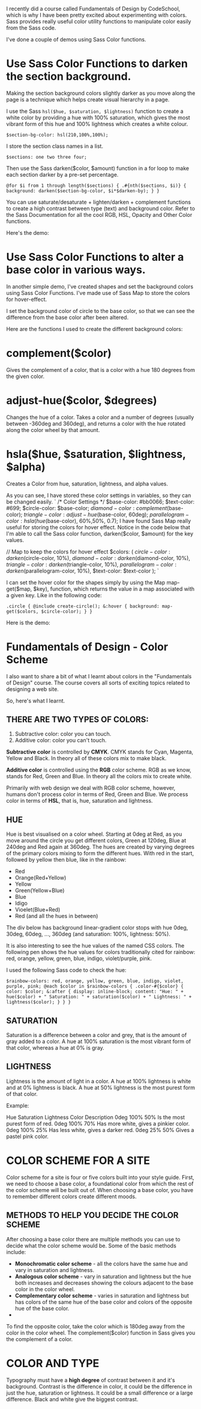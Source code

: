 I recently did a course called Fundamentals of Design by CodeSchool, which is why I have been pretty excited about experimenting with colors. Sass provides really useful color utility functions to manipulate color easily from the Sass code.

I've done a couple of demos using Sass Color functions.

# Use Sass Color Functions to darken the section background.
Making the section background colors slightly darker as you move along the page is a technique which helps create visual hierarchy in a page.

I use the Sass `hsl($hue, $saturation, $lightness)` function to create a white color by providing a hue with 100% saturation, which gives the most vibrant form of this hue and 100% lightness which creates a white colour.

`$section-bg-color: hsl(210,100%,100%);`

I store the section class names in a list.

`$sections: one two three four;`

Then use the Sass darken($color, $amount) function in a for loop to make each section darker by a pre-set percentage.

`
@for $i from 1 through length($sections) {
  .#{nth($sections, $i)}
  {
    background: darken($section-bg-color, $i*$darken-by);
  }
}
`

You can use saturate/desaturate + lighten/darken + complement functions to create a high contrast between type (text) and background color. Refer to the Sass Documentation for all the cool RGB, HSL, Opacity and Other Color functions.

Here's the demo:


# Use Sass Color Functions to alter a base color in various ways.
In another simple demo, I've created shapes and set the background colors using Sass Color Functions. I've made use of Sass Map to store the colors for hover-effect.

I set the background color of circle to the base color, so that we can see the difference from the base color after been altered.

Here are the functions I used to create the different background colors:

# complement($color)
Gives the complement of a color, that is a color with a hue 180 degrees from the given color.

# adjust-hue($color, $degrees)
Changes the hue of a color. Takes a color and a number of degrees (usually between -360deg and 360deg), and returns a color with the hue rotated along the color wheel by that amount.

# hsla($hue, $saturation, $lightness, $alpha)
Creates a Color from hue, saturation, lightness, and alpha values.

As you can see, I have stored these color settings in variables, so they can be changed easily.
`
/*       Color Settings       */
$base-color: #bb0066;
$text-color: #699;
$circle-color: $base-color;
$diamond-color: complement($base-color);
$triangle-color: adjust-hue($base-color, 60deg);
$parallelogram-color: hsla(hue($base-color), 60%,50%, 0.7);
I have found Sass Map really useful for storing the colors for hover effect. Notice in the code below that I'm able to call the Sass color function, darken($color, $amount) for the key values.

// Map to keep the colors for hover effect
$colors: (
  $circle-color: darken($circle-color, 10%),
  $diamond-color: darken($diamond-color, 10%),
  $triangle-color: darken($triangle-color, 10%),
  $parallelogram-color: darken($parallelogram-color, 10%),
  $text-color: $text-color
);
`

I can set the hover color for the shapes simply by using the Map map-get($map, $key), function, which returns the value in a map associated with a given key. Like in the following code:

`
.circle {
  @include create-circle();
  &:hover {
    background: map-get($colors, $circle-color);
  }
}
`

Here is the demo:


# Fundamentals of Design - Color Scheme
I also want to share a bit of what I learnt about colors in the "Fundamentals of Design" course. The course covers all sorts of exciting topics related to designing a web site.

So, here's what I learnt.

## THERE ARE TWO TYPES OF COLORS:
1. Subtractive color: color you can touch.
2. Additive color: color you can't touch.

**Subtractive color** is controlled by **CMYK**. CMYK stands for Cyan, Magenta, Yellow and Black. In theory all of these colors mix to make black.

**Additive color** is controlled using the **RGB** color scheme. RGB as we know, stands for Red, Green and Blue. In theory all the colors mix to create white.

Primarily with web design we deal with RGB color scheme, however, humans don't process color in terms of Red, Green and Blue. We process color in terms of **HSL**, that is, hue, saturation and lightness.

## HUE
Hue is best visualised on a color wheel. Starting at 0deg at Red, as you move around the circle you get different colors, Green at 120deg, Blue at 240deg and Red again at 360deg. The hues are created by varying degrees of the primary colors mixing to form the different hues. With red in the start, followed by yellow then blue, like in the rainbow:

- Red
- Orange(Red+Yellow) 
- Yellow 
- Green(Yellow+Blue) 
- Blue 
- Idigo
- Vioelet(Blue+Red) 
- Red (and all the hues in between)

The div below has background linear-gradient color stops with hue 0deg, 30deg, 60deg, ..., 360deg (and saturation: 100%, lightness: 50%).

It is also interesting to see the hue values of the named CSS colors. The following pen shows the hue values for colors traditionally cited for rainbow: red, orange, yellow, green, blue, indigo, violet/purple, pink.


I used the following Sass code to check the hue:

`
$rainbow-colors: red, orange, yellow, green, blue, indigo, violet, purple, pink;
  @each $color in $rainbow-colors {
    .color-#{$color} {
            color: $color;
            &:after {
                display: inline-block;
                content: "Hue: " + hue($color) + " Saturation: " + saturation($color) + " Lightness: " + lightness($color);
        }
     }
 }
 `
 
## SATURATION
Saturation is a difference between a color and grey, that is the amount of gray added to a color. A hue at 100% saturation is the most vibrant form of that color, whereas a hue at 0% is gray.

## LIGHTNESS
Lightness is the amount of light in a color. A hue at 100% lightness is white and at 0% lightness is black. A hue at 50% lightness is the most purest form of that color.

Example:

Hue	Saturation	Lightness	Color Description
0deg	100%	50%	Is the most purest form of red.
0deg	100%	70%	Has more white, gives a pinkier color.
0deg	100%	25%	Has less white, gives a darker red.
0deg	25%	50%	Gives a pastel pink color.

# COLOR SCHEME FOR A SITE
Color scheme for a site is four or five colors built into your style guide. First, we need to choose a base color, a foundational color from which the rest of the color scheme will be built out of. When choosing a base color, you have to remember different colors create different moods.

## METHODS TO HELP YOU DECIDE THE COLOR SCHEME
After choosing a base color there are multiple methods you can use to decide what the color scheme would be. Some of the basic methods include:

- **Monochromatic color scheme** - all the colors have the same hue and vary in saturation and lightness.
- **Analogous color scheme** - vary in saturation and lightness but the hue both increases and decreases showing the colours adjacent to the base color in the color wheel.
- **Complementary color scheme** - varies in saturation and lightness but has colors of the same hue of the base color and colors of the opposite hue of the base color.
- 
To find the opposite color, take the color which is 180deg away from the color in the color wheel. The complement($color) function in Sass gives you the complement of a color.

# COLOR AND TYPE
Typography must have a **high degree** of contrast between it and it's background. Contrast is the difference in color, it could be the difference in just the hue, saturation or lightness. It could be a small difference or a large difference. Black and white give the biggest contrast.
